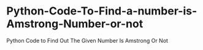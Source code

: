 # Python-Code-To-Find-a-number-is-Amstrong-Number-or-not
Python Code to Find Out The Given Number Is Amstrong Or Not
